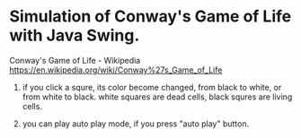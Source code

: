 # Simulation of Conway's Game of Life with Java Swing.

Conway's Game of Life - Wikipedia
https://en.wikipedia.org/wiki/Conway%27s_Game_of_Life

1. if you click a squre, its color become changed, from black to white, or from white to black.
white squares are dead cells, black squres are living cells.

2. you can play auto play mode, if you press "auto play" button.


